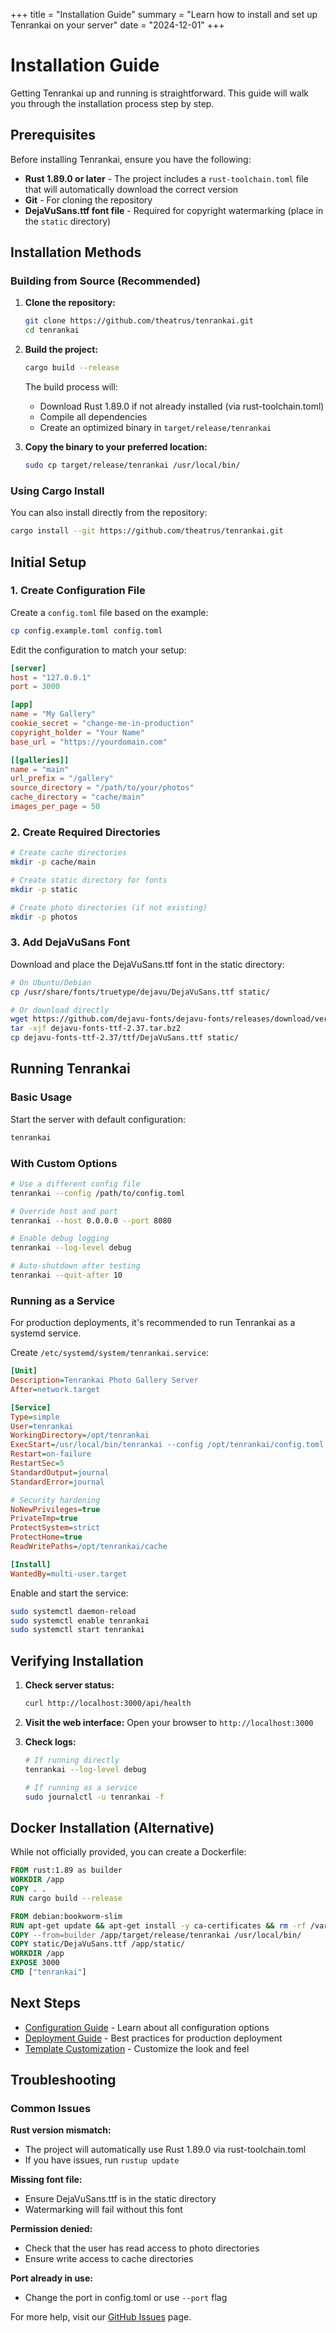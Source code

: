 +++
title = "Installation Guide"
summary = "Learn how to install and set up Tenrankai on your server"
date = "2024-12-01"
+++

# Installation Guide

Getting Tenrankai up and running is straightforward. This guide will walk you through the installation process step by step.

## Prerequisites

Before installing Tenrankai, ensure you have the following:

- **Rust 1.89.0 or later** - The project includes a `rust-toolchain.toml` file that will automatically download the correct version
- **Git** - For cloning the repository
- **DejaVuSans.ttf font file** - Required for copyright watermarking (place in the `static` directory)

## Installation Methods

### Building from Source (Recommended)

1. **Clone the repository:**
   ```bash
   git clone https://github.com/theatrus/tenrankai.git
   cd tenrankai
   ```

2. **Build the project:**
   ```bash
   cargo build --release
   ```
   
   The build process will:
   - Download Rust 1.89.0 if not already installed (via rust-toolchain.toml)
   - Compile all dependencies
   - Create an optimized binary in `target/release/tenrankai`

3. **Copy the binary to your preferred location:**
   ```bash
   sudo cp target/release/tenrankai /usr/local/bin/
   ```

### Using Cargo Install

You can also install directly from the repository:

```bash
cargo install --git https://github.com/theatrus/tenrankai.git
```

## Initial Setup

### 1. Create Configuration File

Create a `config.toml` file based on the example:

```bash
cp config.example.toml config.toml
```

Edit the configuration to match your setup:

```toml
[server]
host = "127.0.0.1"
port = 3000

[app]
name = "My Gallery"
cookie_secret = "change-me-in-production"
copyright_holder = "Your Name"
base_url = "https://yourdomain.com"

[[galleries]]
name = "main"
url_prefix = "/gallery"
source_directory = "/path/to/your/photos"
cache_directory = "cache/main"
images_per_page = 50
```

### 2. Create Required Directories

```bash
# Create cache directories
mkdir -p cache/main

# Create static directory for fonts
mkdir -p static

# Create photo directories (if not existing)
mkdir -p photos
```

### 3. Add DejaVuSans Font

Download and place the DejaVuSans.ttf font in the static directory:

```bash
# On Ubuntu/Debian
cp /usr/share/fonts/truetype/dejavu/DejaVuSans.ttf static/

# Or download directly
wget https://github.com/dejavu-fonts/dejavu-fonts/releases/download/version_2_37/dejavu-fonts-ttf-2.37.tar.bz2
tar -xjf dejavu-fonts-ttf-2.37.tar.bz2
cp dejavu-fonts-ttf-2.37/ttf/DejaVuSans.ttf static/
```

## Running Tenrankai

### Basic Usage

Start the server with default configuration:

```bash
tenrankai
```

### With Custom Options

```bash
# Use a different config file
tenrankai --config /path/to/config.toml

# Override host and port
tenrankai --host 0.0.0.0 --port 8080

# Enable debug logging
tenrankai --log-level debug

# Auto-shutdown after testing
tenrankai --quit-after 10
```

### Running as a Service

For production deployments, it's recommended to run Tenrankai as a systemd service.

Create `/etc/systemd/system/tenrankai.service`:

```ini
[Unit]
Description=Tenrankai Photo Gallery Server
After=network.target

[Service]
Type=simple
User=tenrankai
WorkingDirectory=/opt/tenrankai
ExecStart=/usr/local/bin/tenrankai --config /opt/tenrankai/config.toml
Restart=on-failure
RestartSec=5
StandardOutput=journal
StandardError=journal

# Security hardening
NoNewPrivileges=true
PrivateTmp=true
ProtectSystem=strict
ProtectHome=true
ReadWritePaths=/opt/tenrankai/cache

[Install]
WantedBy=multi-user.target
```

Enable and start the service:

```bash
sudo systemctl daemon-reload
sudo systemctl enable tenrankai
sudo systemctl start tenrankai
```

## Verifying Installation

1. **Check server status:**
   ```bash
   curl http://localhost:3000/api/health
   ```

2. **Visit the web interface:**
   Open your browser to `http://localhost:3000`

3. **Check logs:**
   ```bash
   # If running directly
   tenrankai --log-level debug
   
   # If running as a service
   sudo journalctl -u tenrankai -f
   ```

## Docker Installation (Alternative)

While not officially provided, you can create a Dockerfile:

```dockerfile
FROM rust:1.89 as builder
WORKDIR /app
COPY . .
RUN cargo build --release

FROM debian:bookworm-slim
RUN apt-get update && apt-get install -y ca-certificates && rm -rf /var/lib/apt/lists/*
COPY --from=builder /app/target/release/tenrankai /usr/local/bin/
COPY static/DejaVuSans.ttf /app/static/
WORKDIR /app
EXPOSE 3000
CMD ["tenrankai"]
```

## Next Steps

- [Configuration Guide](/docs/02-configuration) - Learn about all configuration options
- [Deployment Guide](/docs/03-deployment) - Best practices for production deployment
- [Template Customization](/docs/05-templates) - Customize the look and feel

## Troubleshooting

### Common Issues

**Rust version mismatch:**
- The project will automatically use Rust 1.89.0 via rust-toolchain.toml
- If you have issues, run `rustup update`

**Missing font file:**
- Ensure DejaVuSans.ttf is in the static directory
- Watermarking will fail without this font

**Permission denied:**
- Check that the user has read access to photo directories
- Ensure write access to cache directories

**Port already in use:**
- Change the port in config.toml or use `--port` flag

For more help, visit our [GitHub Issues](https://github.com/theatrus/tenrankai/issues) page.